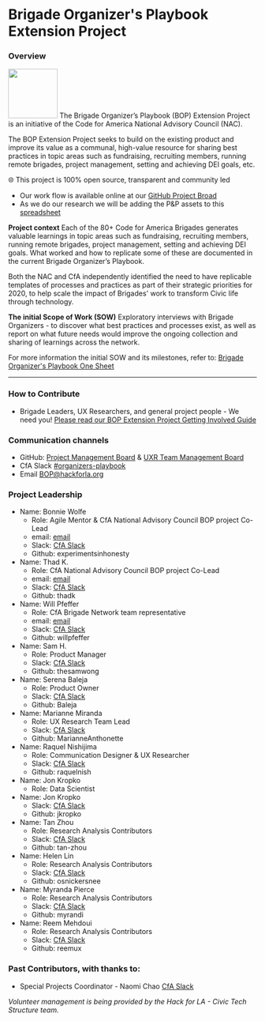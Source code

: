 # Brigade Organizer's Playbook Extension Project

### Overview
<img src="https://user-images.githubusercontent.com/37763229/94065214-afd7bc00-fd9f-11ea-93c6-6ad264e38b3e.png" width=100 align=”right”>
The Brigade Organizer’s Playbook (BOP) Extension Project is an initiative of the Code for America National Advisory Council (NAC). 

The BOP Extension Project seeks to build on the existing product and improve its value as a communal, high-value resource for sharing best practices in topic areas such as fundraising, recruiting members, running remote brigades, project management, setting and achieving DEI goals, etc.

🌐 This project is 100% open source, transparent and community led
- Our work flow is available online at our [GitHub Project Broad](https://github.com/codeforamerica/brigade-playbook/projects/1) 
- As we do our research we will be adding the P&P assets to this [spreadsheet](https://docs.google.com/spreadsheets/d/1N0VSDhYyy5WhX_z18Q0RvLlGO29JGGdMxVsD4X3nFYs/edit?usp=sharing)

**Project context**
Each of the 80+ Code for America Brigades generates valuable learnings in topic areas such as fundraising, recruiting members, running remote brigades, project management, setting and achieving DEI goals. What worked and how to replicate some of these are documented in the current Brigade Organizer’s Playbook.

Both the NAC and CfA independently identified the need to have replicable templates of processes and practices as part of their strategic priorities for 2020, to help scale the impact of Brigades' work to transform Civic life through technology.

**The initial Scope of Work (SOW)** 
Exploratory interviews with Brigade Organizers - to discover what best practices and processes exist, as well as report on what future needs would improve the ongoing collection and sharing of learnings across the network.

For more information the initial SOW and its milestones, refer to: [Brigade Organizer's Playbook One Sheet](https://docs.google.com/document/d/1P7HmROzkFYVyu7cFkzirwgO-F4i8v6ijQQ4PF44f5bE/)

---

### How to Contribute
   -  Brigade Leaders, UX Researchers, and general project people - We need you!  [Please read our BOP Extension Project Getting Involved Guide](https://docs.google.com/document/d/1A2Tyqu4oqQevJa3vlrqeOrGT-jANs6CIbgyOpKKdcds/edit?usp=sharing)

### Communication channels
- GitHub: [Project Management Board](https://github.com/codeforamerica/brigade-playbook/projects/1) & [UXR Team Management Board](https://github.com/codeforamerica/brigade-playbook/projects/2)
- CfA Slack [#organizers-playbook](https://cfa.slack.com/archives/G0196272BBN)
- Email [BOP@hackforla.org](mailto:BOP@hackforla.org) 

### Project Leadership

   - Name: Bonnie Wolfe 
      - Role: Agile Mentor & CfA National Advisory Council BOP project Co-Lead
      - email: [email](mailto:bonnie@hackforla.org)
      - Slack: [CfA Slack](https://codeforamerica.slack.com/team/UGREE50MT)
      - Github: experimentsinhonesty      
   - Name: Thad K.       
      - Role: CfA National Advisory Council BOP project Co-Lead
      - email: [email](mailto:thadk@codeforboston.org)
      - Slack: [CfA Slack](https://codeforamerica.slack.com/team/UAU40G31A)
      - Github: thadk
   - Name: Will Pfeffer      
      - Role: CfA Brigade Network team representative
      - email: [email](wpfeffer@codeforamerica.org)
      - Slack: [CfA Slack](https://codeforamerica.slack.com/team/U014MEJV6KT)
      - Github: willpfeffer      
   - Name: Sam H.    
      - Role: Product Manager 
      - Slack: [CfA Slack](https://codeforamerica.slack.com/team/U019C4LERSM)
      - Github: thesamwong
   - Name: Serena Baleja       
     - Role: Product Owner 
     - Slack: [CfA Slack](https://codeforamerica.slack.com/team/U01FUJ7124S)
     - Github: Baleja   
   - Name: Marianne Miranda
      - Role: UX Research Team Lead
      - Slack: [CfA Slack](https://codeforamerica.slack.com/team/U01ASEG8HK5)
      - Github: MarianneAnthonette      
   - Name: Raquel Nishijima 
      - Role: Communication Designer & UX Researcher 
      - Slack: [CfA Slack](https://codeforamerica.slack.com/team/U01EJ7KMLCV)
      - Github: raquelnish
   - Name: Jon Kropko  
      - Role: Data Scientist 
   - Name: Jon Kropko 
      - Slack: [CfA Slack](https://codeforamerica.slack.com/team/UL9U380TH)
      - Github: jkropko
   - Name: Tan Zhou 
      - Role: Research Analysis Contributors 
     - Slack:  [CfA Slack](https://codeforamerica.slack.com/team/UPMSC27G8)
      - Github:  tan-zhou
   - Name: Helen Lin 
      - Role: Research Analysis Contributors 
     - Slack:  [CfA Slack](https://codeforamerica.slack.com/team/U01B79J9V9B)
      - Github:  osnickersnee
   - Name: Myranda Pierce 
      - Role: Research Analysis Contributors 
      - Slack:  [CfA Slack](https://codeforamerica.slack.com/team/U01E521NT2L)
      - Github:  myrandi   
   - Name: Reem Mehdoui 
      - Role: Research Analysis Contributors 
      - Slack:  [CfA Slack](https://codeforamerica.slack.com/team/U01DF6AE5TL)
      - Github: reemux
   
### Past Contributors, with thanks to:
- Special Projects Coordinator
      - Naomi Chao [CfA Slack](https://codeforamerica.slack.com/team/U018DSK3231)

_Volunteer management is being provided by the Hack for LA - Civic Tech Structure team._
